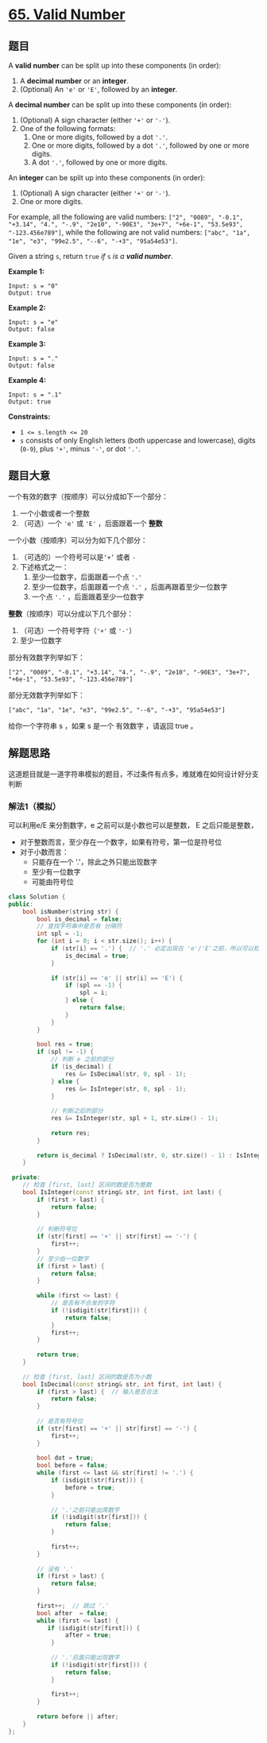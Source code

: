 # [65. Valid Number](https://leetcode.com/problems/valid-number/)

## 题目

A **valid number** can be split up into these components (in order):

1. A **decimal number** or an **integer**.
2. (Optional) An `'e'` or `'E'`, followed by an **integer**.

A **decimal number** can be split up into these components (in order):

1. (Optional) A sign character (either `'+'` or `'-'`).
2. One of the following formats:
   1. One or more digits, followed by a dot `'.'`.
   2. One or more digits, followed by a dot `'.'`, followed by one or more digits.
   3. A dot `'.'`, followed by one or more digits.

An **integer** can be split up into these components (in order):

1. (Optional) A sign character (either `'+'` or `'-'`).
2. One or more digits.

For example, all the following are valid numbers: `["2", "0089", "-0.1", "+3.14", "4.", "-.9", "2e10", "-90E3", "3e+7", "+6e-1", "53.5e93", "-123.456e789"]`, while the following are not valid numbers: `["abc", "1a", "1e", "e3", "99e2.5", "--6", "-+3", "95a54e53"]`.

Given a string `s`, return `true` *if* `s` *is a **valid number***.

 

**Example 1:**

```
Input: s = "0"
Output: true
```

**Example 2:**

```
Input: s = "e"
Output: false
```

**Example 3:**

```
Input: s = "."
Output: false
```

**Example 4:**

```
Input: s = ".1"
Output: true
```

 

**Constraints:**

- `1 <= s.length <= 20`
- `s` consists of only English letters (both uppercase and lowercase), digits (`0-9`), plus `'+'`, minus `'-'`, or dot `'.'`.

## 题目大意

一个有效的数字（按顺序）可以分成如下一个部分：

1. 一个小数或者一个整数
2. （可选）一个 `'e'` 或 `'E'` ，后面跟着一个 **整数**

一个小数（按顺序）可以分为如下几个部分：

1. （可选的）一个符号可以是`‘+’` 或者 `-`
2. 下述格式之一：
   1. 至少一位数字，后面跟着一个点 `'.'`
   2. 至少一位数字，后面跟着一个点 `'.'` ，后面再跟着至少一位数字
   3. 一个点 `'.'` ，后面跟着至少一位数字

**整数**（按顺序）可以分成以下几个部分：

1. （可选）一个符号字符（`'+'` 或 `'-'`）
2. 至少一位数字

部分有效数字列举如下：

`````
["2", "0089", "-0.1", "+3.14", "4.", "-.9", "2e10", "-90E3", "3e+7", "+6e-1", "53.5e93", "-123.456e789"]
`````


部分无效数字列举如下：

`````
["abc", "1a", "1e", "e3", "99e2.5", "--6", "-+3", "95a54e53"]
`````

给你一个字符串 s ，如果 s 是一个 有效数字 ，请返回 true 。

## 解题思路

这道题目就是一道字符串模拟的题目，不过条件有点多，难就难在如何设计好分支判断

### 解法1（模拟）

可以利用e/E 来分割数字，e 之前可以是小数也可以是整数， E 之后只能是整数，

* 对于整数而言，至少存在一个数字，如果有符号，第一位是符号位
* 对于小数而言：
  * 只能存在一个 '.'，除此之外只能出现数字
  * 至少有一位数字
  * 可能由符号位

`````c++
class Solution {
public:
    bool isNumber(string str) {
        bool is_decimal = false;
        // 查找字符串中是否有 分隔符
        int spl = -1;
        for (int i = 0; i < str.size(); i++) {
            if (str[i] == '.') {  // '.' 必定出现在 'e'/'E'之前，所以可以检测出
                is_decimal = true;
            }
            
            if (str[i] == 'e' || str[i] == 'E') {
                if (spl == -1) {
                    spl = i;
                } else {
                    return false;
                }
            }
        }
        
        bool res = true;
        if (spl != -1) {
            // 判断 e 之前的部分
            if (is_decimal) {
                res &= IsDecimal(str, 0, spl - 1);
            } else {
                res &= IsInteger(str, 0, spl - 1);
            }
            
            // 判断之后的部分
            res &= IsInteger(str, spl + 1, str.size() - 1);
            
            return res;
        }
        
        return is_decimal ? IsDecimal(str, 0, str.size() - 1) : IsInteger(str, 0, str.size() - 1);
    }
    
 private:
    // 检查 [first, last] 区间的数是否为整数
    bool IsInteger(const string& str, int first, int last) {
        if (first > last) {
            return false;
        }
        
        // 判断符号位
        if (str[first] == '+' || str[first] == '-') {
            first++;
        }
        // 至少由一位数字
        if (first > last) {
            return false;
        }
        
        while (first <= last) {
            // 是否有不合发的字符
            if (!isdigit(str[first])) {
                return false;
            }
            first++;
        }
        
        return true;
    }
    
    // 检查 [first, last] 区间的数是否为小数
    bool IsDecimal(const string& str, int first, int last) {
        if (first > last) {  // 输入是否合法
            return false;
        }
        
        // 是否有符号位
        if (str[first] == '+' || str[first] == '-') {
            first++;
        }
        
        bool dot = true;
        bool before = false;
        while (first <= last && str[first] != '.') {
            if (isdigit(str[first])) {
                before = true;
            }
            
            // '.'之前只能出席数字
            if (!isdigit(str[first])) {
                return false;
            }
            
            first++;
        }
        
        // 没有 '.'
        if (first > last) {
            return false;
        }
        
        first++;  // 跳过 '.'
        bool after  = false;
        while (first <= last) {
           if (isdigit(str[first])) {
                after = true;
            }
            
            // '.'后面只能出现数字
            if (!isdigit(str[first])) {
                return false;
            }
            
            first++;
        }
        
        return before || after;
    }
};
`````

